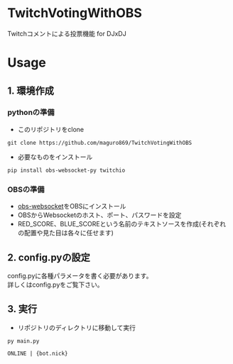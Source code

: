 # TwitchVotingWithOBS
Twitchコメントによる投票機能 for DJxDJ

# Usage
## 1. 環境作成
### pythonの準備
- このリポジトリをclone
```
git clone https://github.com/maguro869/TwitchVotingWithOBS
```
- 必要なものをインストール
```
pip install obs-websocket-py twitchio
```
### OBSの準備
- [obs-websocket](https://github.com/Palakis/obs-websocket)をOBSにインストール
- OBSからWebsocketのホスト、ポート、パスワードを設定
- RED_SCORE、BLUE_SCOREという名前のテキストソースを作成(それぞれの配置や見た目は各々に任せます)

## 2. config.pyの設定
config.pyに各種パラメータを書く必要があります。  
詳しくはconfig.pyをご覧下さい。

## 3. 実行
- リポジトリのディレクトリに移動して実行
```
py main.py

ONLINE | {bot.nick}
```
